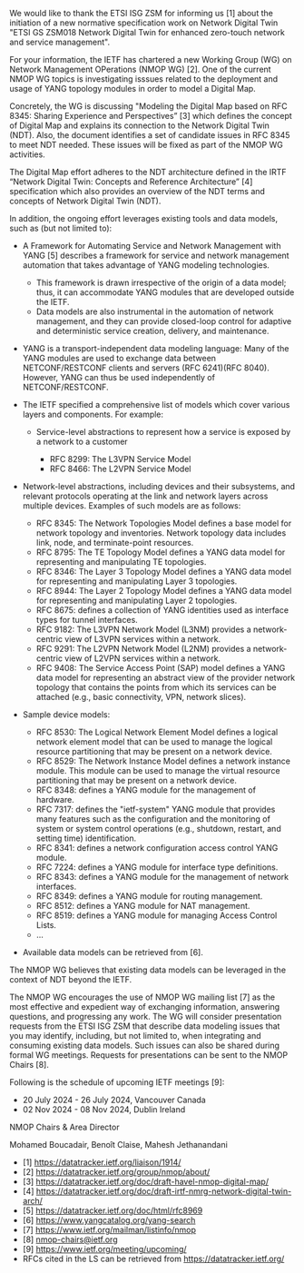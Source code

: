 We would like to thank the ETSI ISG ZSM for informing us [1] about the initiation
of a new normative specification work on Network Digital Twin "ETSI GS ZSM018 Network
Digital Twin for enhanced zero-touch network and service management".

For your information, the IETF has chartered a new Working Group (WG) on Network Management
OPerations (NMOP WG) [2]. One of the current NMOP WG topics is investigating isssues
related to the deployment and usage of YANG topology modules in order to model a Digital Map.

Concretely, the WG is discussing "Modeling the Digital Map based on RFC 8345: Sharing Experience
and Perspectives” [3] which defines the concept of Digital Map and explains its connection to the 
Network Digital Twin (NDT). Also, the document identifies a set of candidate issues in RFC 8345 to
meet NDT needed. These issues will be fixed as part of the NMOP WG activities.

The Digital Map effort adheres to the NDT architecture defined in the IRTF “Network Digital Twin: Concepts and
Reference Architecture” [4] specification which also provides an overview of the NDT terms and
concepts of Network Digital Twin (NDT).

In addition, the ongoing effort leverages existing tools and data models, such as (but not limited to):

* A Framework for Automating Service and Network Management with YANG [5] describes a framework
  for service and network management automation that takes advantage of YANG modeling technologies.

    + This framework is drawn irrespective of the origin of a data model; thus, it can accommodate YANG
  modules that are developed outside the IETF.
    + Data models are also instrumental in the automation of network management, and they can provide
    closed-loop control for adaptive and deterministic service creation, delivery, and maintenance.

* YANG is a transport-independent data modeling language: Many of the YANG modules are used to
  exchange data between NETCONF/RESTCONF clients and servers (RFC 6241)(RFC 8040). However, YANG can
  thus be used independently of NETCONF/RESTCONF. 

*	The IETF specified a comprehensive list of models which cover various layers and components. For example: 

 	 + Service-level abstractions to represent how a service is exposed by a network to a customer

       - RFC 8299: The L3VPN Service Model
       - RFC 8466: The L2VPN Service Model
         
   + Network-level abstractions, including devices and their subsystems, and relevant protocols operating at the link and network
     layers across multiple devices. Examples of such models are as follows:
     
       - RFC 8345: The Network Topologies Model defines a base model for network topology
         and inventories. Network topology data includes link, node, and terminate-point resources.
       - RFC 8795: The TE Topology Model defines a YANG data model for representing and manipulating TE topologies.
       - RFC 8346: The Layer 3 Topology Model defines a YANG data model for representing and manipulating Layer 3 topologies.
       - RFC 8944: The Layer 2 Topology Model defines a YANG data model for representing and manipulating Layer 2 topologies.
       - RFC 8675: defines a collection of YANG identities used as interface types for tunnel interfaces.
       - RFC 9182: The L3VPN Network Model (L3NM) provides a network-centric view of L3VPN services within a network.
       - RFC 9291: The L2VPN Network Model (L2NM) provides a network-centric view of L2VPN services within a network.
       - RFC 9408: The Service Access Point (SAP) model defines a YANG data model for representing an abstract view
         of the provider network topology that contains the points from which its services can be attached
         (e.g., basic connectivity, VPN, network slices).

   + Sample device models:
     
      - RFC 8530: The Logical Network Element Model defines a logical network element model that
        can be used to manage the logical resource partitioning that may be present on a network
        device.
      - RFC 8529: The Network Instance Model defines a network instance module. This module can
        be used to manage the virtual resource partitioning that may be present on a network device.
      - RFC 8348: defines a YANG module for the management of hardware.
      - RFC 7317: defines the "ietf-system" YANG module that provides many features such as
        the configuration and the monitoring of system or system control operations
        (e.g., shutdown, restart, and setting time) identification.
      - RFC 8341: defines a network configuration access control YANG module.
      - RFC 7224: defines a YANG module for interface type definitions.
      - RFC 8343: defines a YANG module for the management of network interfaces.
      - RFC 8349: defines a YANG module for routing management.
      - RFC 8512: defines a YANG module for NAT management.
      - RFC 8519: defines a YANG module for managing Access Control Lists.
      - …
        
  * Available data models can be retrieved from [6].

The NMOP WG believes that existing data models can be leveraged in the context of NDT beyond the IETF.

The NMOP WG encourages the use of NMOP WG mailing list [7] as the most effective and expedient
way of exchanging information, answering questions, and progressing any work. The WG will consider
presentation requests from the ETSI ISG ZSM that describe data modeling issues that you may identify,
including, but not limited to, when integrating and consuming existing data models. Such issues
can also be shared during formal WG meetings. Requests for presentations can be sent to the NMOP Chairs [8].

Following is the schedule of upcoming IETF meetings [9]:

* 20 July 2024 - 26 July 2024, Vancouver Canada
* 02 Nov 2024 - 08 Nov 2024, Dublin Ireland

NMOP Chairs & Area Director

Mohamed Boucadair, Benoît Claise, Mahesh Jethanandani


* [1] https://datatracker.ietf.org/liaison/1914/ 
* [2] https://datatracker.ietf.org/group/nmop/about/
* [3] https://datatracker.ietf.org/doc/draft-havel-nmop-digital-map/
* [4] https://datatracker.ietf.org/doc/draft-irtf-nmrg-network-digital-twin-arch/
* [5] https://datatracker.ietf.org/doc/html/rfc8969
* [6] https://www.yangcatalog.org/yang-search
* [7] https://www.ietf.org/mailman/listinfo/nmop
* [8] nmop-chairs@ietf.org
* [9] https://www.ietf.org/meeting/upcoming/
* RFCs cited in the LS can be retrieved from https://datatracker.ietf.org/
